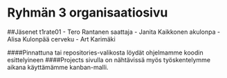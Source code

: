 # Ryhmän 3 organisaatiosivu

##Jäsenet
t1rate01 - Tero Rantanen
saattaja - Janita Kaikkonen
akulonpa - Alisa Kulonpää
cerveku - Art Karimäki

####Pinnattuna tai repositories-valikosta löydät ohjelmamme koodin esittelyineen
####Projects sivulla on nähtävissä myös työskentelymme aikana käyttämämme kanban-malli.
